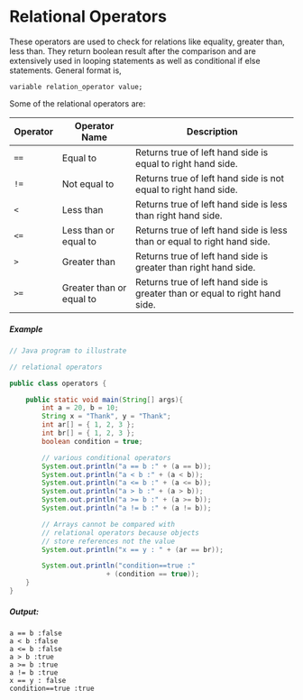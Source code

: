 # Relational Operators

These operators are used to check for relations like equality, greater than, less than. They return boolean result after the comparison and are extensively used in looping statements as well as conditional if else statements. General format is,

	variable relation_operator value; 

Some of the relational operators are:

|Operator|Operator Name|Description|
|---|---|---|
|`==`|Equal to|Returns true of left hand side is equal to right hand side.|
|`!=`|Not equal to|Returns true of left hand side is not equal to right hand side.|
|`<`|Less than|Returns true of left hand side is less than right hand side.|
|`<=`|Less than or equal to|Returns true of left hand side is less than or equal to right hand side.|
|`>`|Greater than|Returns true of left hand side is greater than right hand side.|
|`>=`|Greater than or equal to|Returns true of left hand side is greater than or equal to right hand side.|

##### Example

```java
// Java program to illustrate 

// relational operators 

public class operators { 

	public static void main(String[] args){
		int a = 20, b = 10; 
		String x = "Thank", y = "Thank"; 
		int ar[] = { 1, 2, 3 }; 
		int br[] = { 1, 2, 3 }; 
		boolean condition = true; 

		// various conditional operators 
		System.out.println("a == b :" + (a == b)); 
		System.out.println("a < b :" + (a < b)); 
		System.out.println("a <= b :" + (a <= b)); 
		System.out.println("a > b :" + (a > b)); 
		System.out.println("a >= b :" + (a >= b)); 
		System.out.println("a != b :" + (a != b)); 

		// Arrays cannot be compared with 
		// relational operators because objects 
		// store references not the value 
		System.out.println("x == y : " + (ar == br)); 

		System.out.println("condition==true :"
						+ (condition == true)); 
	} 
} 
```

##### Output:

	a == b :false   
	a < b :false   
	a <= b :false   
	a > b :true   
	a >= b :true   
	a != b :true   
	x == y : false   
	condition==true :true